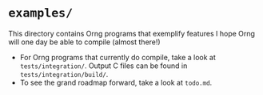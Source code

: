 # `examples/`
This directory contains Orng programs that exemplify features I hope Orng will one day be able to compile (almost there!)

* For Orng programs that currently do compile, take a look at `tests/integration/`. Output C files can be found in `tests/integration/build/`.
* To see the grand roadmap forward, take a look at `todo.md`.